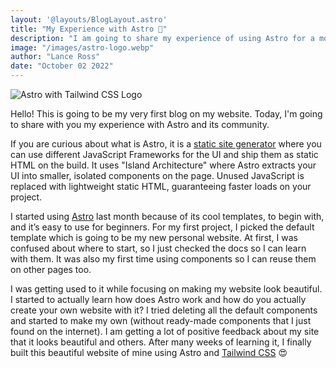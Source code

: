 ```yaml
---
layout: '@layouts/BlogLayout.astro'
title: "My Experience with Astro 🚀"
description: "I am going to share my experience of using Astro for a month."
image: "/images/astro-logo.webp"
author: "Lance Ross"
date: "October 02 2022"
---
```

![Astro with Tailwind CSS Logo](/images/astro-logo.webp)

Hello! This is going to be my very first blog on my website. Today, I'm going to share with you my experience with Astro and its community.

If you are curious about what is Astro, it is a [static site generator](https://www.cloudflare.com/learning/performance/static-site-generator/) where you can use different JavaScript Frameworks for the UI and ship them as static HTML on the build. It uses "Island Architecture" where Astro extracts your UI into smaller, isolated components on the page. Unused JavaScript is replaced with lightweight static HTML, guaranteeing faster loads on your project.

I started using [Astro](https://astro.build) last month because of its cool templates, to begin with, and it’s easy to use for beginners. For my first project, I picked the default template which is going to be my new personal website. At first, I was confused about where to start, so I just checked the docs so I can learn with them. It was also my first time using components so I can reuse them on other pages too.

I was getting used to it while focusing on making my website look beautiful. I started to actually learn how does Astro work and how do you actually create your own website with it? I tried deleting all the default components and started to make my own (without ready-made components that I just found on the internet). I am getting a lot of positive feedback about my site that it looks beautiful and others. After many weeks of learning it, I finally built this beautiful website of mine using Astro and [Tailwind CSS](https://tailwindcss.com) 😍
